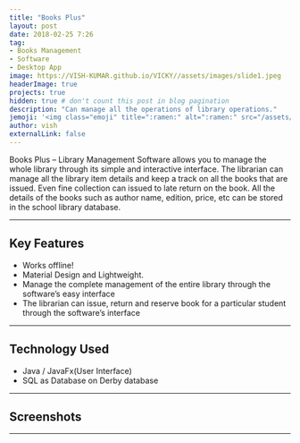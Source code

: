 ```yaml
---
title: "Books Plus"
layout: post
date: 2018-02-25 7:26
tag: 
- Books Management
- Software  
- Desktop App
image: https://VISH-KUMAR.github.io/VICKY//assets/images/slide1.jpeg
headerImage: true
projects: true
hidden: true # don't count this post in blog pagination
description: "Can manage all the operations of library operations."
jemoji: '<img class="emoji" title=":ramen:" alt=":ramen:" src="/assets/images/markdown.jpg" height="20" width="20" align="absmiddle">'
author: vish
externalLink: false
---
```


<!-- <a href="http://bit.ly/college-plus" target="_blank">
  <img width="180" height="70" border="0" align="center"  src="/assets/images/play-store.png"/>
</a> -->

Books Plus – Library Management Software allows you to manage the whole library through its simple and interactive interface. The librarian can manage all the library item details and keep a track on all the books that are issued. Even fine collection can issued to late return on the book. All the details of the books such as author name, edition, price, etc can be stored in the school library database.

---

## Key Features 



- Works offline!
- Material Design and Lightweight.
- Manage the complete management of the entire library through the software’s easy interface
- The librarian can issue, return and reserve book for a particular student through the software’s interface

---

## Technology Used

- Java / JavaFx(User Interface)
- SQL as Database on Derby database

---

## Screenshots



---